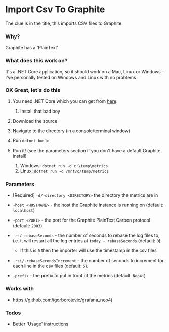 # Import Csv To Graphite

The clue is in the title, this imports CSV files to Graphite.

### Why?

Graphite has a 'PlainText' 

### What does this work on?

It's a .NET Core application, so it should work on a Mac, Linux or Windows - I've personally tested on Windows and Linux with no problems

### OK Great, let's do this

1. You need .NET Core which you can get from [here](https://www.microsoft.com/net/core).
   
   1. Install that bad boy
2. Download the source
3. Navigate to the directory (in a console/terminal window)
4. Run `dotnet build`
5. Run it! (see the parameters section if you don't have a default Graphite install)

   1. Windows: `dotnet run -d c:\temp\metrics`
   2. Linux: `dotnet run -d /mnt/c/temp/metrics` 

### Parameters

- [Required] `-d/-directory <DIRECTORY>` the directory the metrics are in
- `-host <HOSTNAME>` - the host the Graphite instance is running on (default: `localhost`)
- `-port <PORT>` - the port for the Graphite PlainText Carbon protocol (default: `2003`)
- `-rs/-rebaseSeconds` - the number of seconds to rebase the log files to, i.e. it will restart all the log entries at `today - rebaseSeconds` (default: `0`)
  
  - If this is `0` then the importer will use the timestamp in the csv files
- `-rsi/-rebaseSecondsIncrement` - the number of seconds to increment for each line in the csv files (default: `5`).
- `-prefix` - the prefix to put in front of the metrics (default: `Neo4j`)

### Works with

* https://github.com/igorborojevic/grafana_neo4j

### Todos

- Better 'Usage' instructions